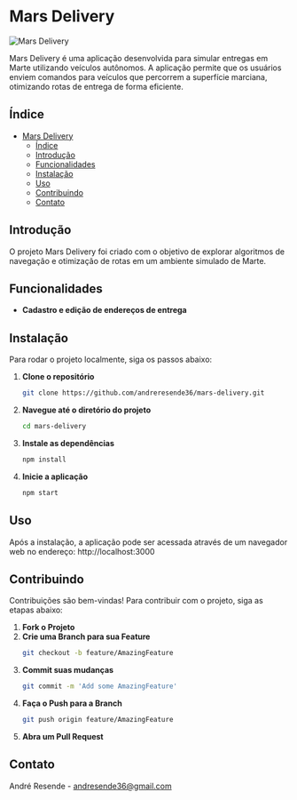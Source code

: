 # Mars Delivery

![Mars Delivery](https://i.imgur.com/j64xA0Z.png)

Mars Delivery é uma aplicação desenvolvida para simular entregas em Marte utilizando veículos autônomos. A aplicação permite que os usuários enviem comandos para veículos que percorrem a superfície marciana, otimizando rotas de entrega de forma eficiente.

## Índice

- [Mars Delivery](#mars-delivery)
  - [Índice](#índice)
  - [Introdução](#introdução)
  - [Funcionalidades](#funcionalidades)
  - [Instalação](#instalação)
  - [Uso](#uso)
  - [Contribuindo](#contribuindo)
  - [Contato](#contato)

## Introdução

O projeto Mars Delivery foi criado com o objetivo de explorar algoritmos de navegação e otimização de rotas em um ambiente simulado de Marte. 

## Funcionalidades

- **Cadastro e edição de endereços de entrega**

## Instalação

Para rodar o projeto localmente, siga os passos abaixo:

1. **Clone o repositório**
    ```sh
    git clone https://github.com/andreresende36/mars-delivery.git
    ```
2. **Navegue até o diretório do projeto**
    ```sh
    cd mars-delivery
    ```
3. **Instale as dependências**
    ```sh
    npm install
    ```
4. **Inicie a aplicação**
    ```sh
    npm start
    ```

## Uso

Após a instalação, a aplicação pode ser acessada através de um navegador web no endereço: http://localhost:3000

## Contribuindo

Contribuições são bem-vindas! Para contribuir com o projeto, siga as etapas abaixo:

1. **Fork o Projeto**
2. **Crie uma Branch para sua Feature**
    ```sh
    git checkout -b feature/AmazingFeature
    ```
3. **Commit suas mudanças**
    ```sh
    git commit -m 'Add some AmazingFeature'
    ```
4. **Faça o Push para a Branch**
    ```sh
    git push origin feature/AmazingFeature
    ```
5. **Abra um Pull Request**

## Contato

André Resende - [andresende36@gmail.com](mailto:andreresende36@gmail.com)
